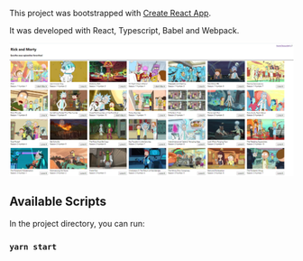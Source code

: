 This project was bootstrapped with [Create React App](https://github.com/facebook/create-react-app).

It was developed with React, Typescript, Babel and Webpack.

![Sample](https://github.com/richielybmp/favourite_rick_and_morty_episodes/blob/master/sample.png)

## Available Scripts

In the project directory, you can run:

### `yarn start`